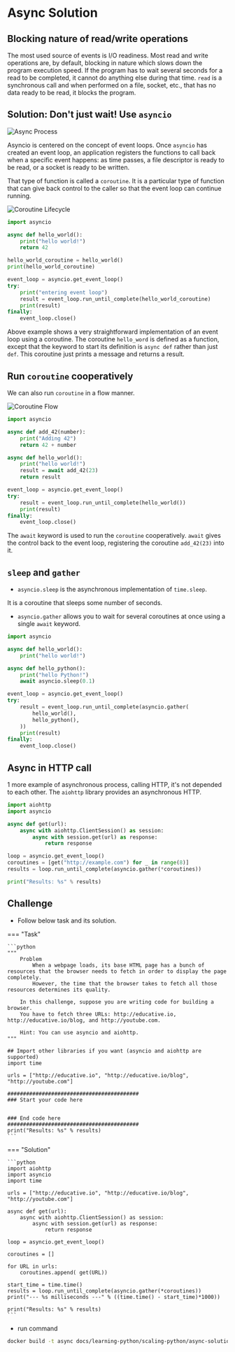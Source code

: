 # Async Solution

## Blocking nature of read/write operations

The most used source of events is I/O readiness. Most read and write operations are, by default, blocking in nature which slows down the program execution speed.
If the program has to wait several seconds for a read to be completed, it cannot do anything else during that time.
`read` is a synchronous call and when performed on a file, socket, etc., that has no data ready to be read, it blocks the program.

## Solution: Don't just wait! Use `asyncio`

![Async Process](../pics/async.png)

Asyncio is centered on the concept of event loops. Once `asyncio` has created an event loop, an application registers the functions to call back when a specific event happens:
as time passes, a file descriptor is ready to be read, or a socket is ready to be written.

That type of function is called a `coroutine`. It is a particular type of function that can give back control to the caller so that the event loop can continue running.

![Coroutine Lifecycle](../pics/coroutine-lifecycle.png)

```python
import asyncio

async def hello_world():
    print("hello world!")
    return 42

hello_world_coroutine = hello_world()
print(hello_world_coroutine)

event_loop = asyncio.get_event_loop()
try:
    print("entering event loop")
    result = event_loop.run_until_complete(hello_world_coroutine)
    print(result)
finally:
    event_loop.close()
```

Above example shows a very straightforward implementation of an event loop using a coroutine.
The coroutine `hello_word` is defined as a function, except that the keyword to start its definition is `async def` rather than just `def`.
This coroutine just prints a message and returns a result.

## Run `coroutine` cooperatively

We can also run `coroutine` in a flow manner.

![Coroutine Flow](../pics/coroutine-flow.png)

```python
import asyncio

async def add_42(number):
    print("Adding 42")
    return 42 + number

async def hello_world():
    print("hello world!")
    result = await add_42(23)
    return result

event_loop = asyncio.get_event_loop()
try:
    result = event_loop.run_until_complete(hello_world())
    print(result)
finally:
    event_loop.close()
```

The `await` keyword is used to run the `coroutine` cooperatively.
`await` gives the control back to the event loop, registering the coroutine `add_42(23)` into it.

## `sleep` and `gather`

- `asyncio.sleep` is the asynchronous implementation of `time.sleep`.

It is a coroutine that sleeps some number of seconds.

- `asyncio.gather` allows you to wait for several coroutines at once using a single `await` keyword.

```python
import asyncio

async def hello_world():
    print("hello world!")

async def hello_python():
    print("hello Python!")
    await asyncio.sleep(0.1)

event_loop = asyncio.get_event_loop()
try:
    result = event_loop.run_until_complete(asyncio.gather(
        hello_world(),
        hello_python(),
    ))
    print(result)
finally:
    event_loop.close()
```

## Async in HTTP call

1 more example of asynchronous process, calling HTTP, it's not depended to each other.
The `aiohttp` library provides an asynchronous HTTP.

```python
import aiohttp
import asyncio

async def get(url):
    async with aiohttp.ClientSession() as session:
        async with session.get(url) as response:
            return response

loop = asyncio.get_event_loop()
coroutines = [get("http://example.com") for _ in range(8)]
results = loop.run_until_complete(asyncio.gather(*coroutines))

print("Results: %s" % results)
```

## Challenge

- Follow below task and its solution.

=== "Task"

    ```python
    """
        Problem
            When a webpage loads, its base HTML page has a bunch of resources that the browser needs to fetch in order to display the page completely.
            However, the time that the browser takes to fetch all those resources determines its quality.

        In this challenge, suppose you are writing code for building a browser.
        You have to fetch three URLs: http://educative.io, http://educative.io/blog, and http://youtube.com.

        Hint: You can use asyncio and aiohttp.
    """

    ## Import other libraries if you want (asyncio and aiohttp are supported)
    import time

    urls = ["http://educative.io", "http://educative.io/blog", "http://youtube.com"]

    ##########################################
    ### Start your code here


    ### End code here
    ##########################################
    print("Results: %s" % results)
    ```

=== "Solution"

    ```python
    import aiohttp
    import asyncio
    import time

    urls = ["http://educative.io", "http://educative.io/blog", "http://youtube.com"]

    async def get(url):
        async with aiohttp.ClientSession() as session:
            async with session.get(url) as response:
                return response

    loop = asyncio.get_event_loop()

    coroutines = []

    for URL in urls:
        coroutines.append( get(URL))

    start_time = time.time()
    results = loop.run_until_complete(asyncio.gather(*coroutines))
    print("--- %s milliseconds ---" % ((time.time() - start_time)*1000))

    print("Results: %s" % results)
    ```

- run command

```bash
docker build -t async docs/learning-python/scaling-python/async-solution/ && docker run async
```
